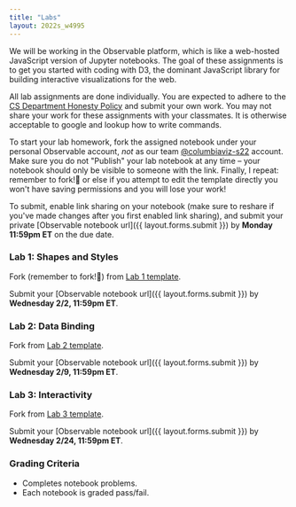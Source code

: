 ```yaml
---
title: "Labs"
layout: 2022s_w4995
---
```


We will be working in the Observable platform, which is like a web-hosted JavaScript version of Jupyter notebooks. The goal of these assignments is to get you started with coding with D3, the dominant JavaScript library for building interactive visualizations for the web.

All lab assignments are done individually. You are expected to adhere to the [CS Department Honesty Policy](http://www.cs.columbia.edu/education/honesty) and submit your own work. You may not share your work for these assignments with your classmates. It is otherwise acceptable to google and lookup how to write commands.

To start your lab homework, fork the assigned notebook under your personal Observable account, *not* as our team [@columbiaviz-s22](https://observablehq.com/@columbiaviz-s22) account. Make sure you do not "Publish" your lab notebook at any time – your notebook should only be visible to someone with the link. Finally, I repeat: remember to fork!🍴 or else if you attempt to edit the template directly you won't have saving permissions and you will lose your work!

To submit, enable link sharing on your notebook (make sure to reshare if you've made changes after you first enabled link sharing), and submit your private [Observable notebook url]({{ layout.forms.submit }}) by **Monday 11:59pm ET** on the due date.

### Lab 1: Shapes and Styles

Fork (remember to fork!🍴) from [Lab 1 template](https://observablehq.com/@columbiaviz-s22/lab-1-shapes-and-styles).

Submit your [Observable notebook url]({{ layout.forms.submit }}) by **Wednesday 2/2, 11:59pm ET**.

### Lab 2: Data Binding

Fork from [Lab 2 template](https://observablehq.com/@columbiaviz-s22/lab-2-data-binding-scales-and-axes).

Submit your [Observable notebook url]({{ layout.forms.submit }}) by **Wednesday 2/9, 11:59pm ET**.

### Lab 3: Interactivity

Fork from [Lab 3 template](https://observablehq.com/@columbiaviz-s22/lab-3-interactivity).

Submit your [Observable notebook url]({{ layout.forms.submit }}) by **Wednesday 2/24, 11:59pm ET**.

### Grading Criteria

- Completes notebook problems.
- Each notebook is graded pass/fail.
